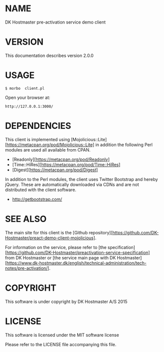 # NAME

DK Hostmaster pre-activation service demo client

# VERSION

This documentation describes version 2.0.0

# USAGE

    $ morbo  client.pl

Open your browser at:

    http://127.0.0.1:3000/

# DEPENDENCIES

This client is implemented using [Mojolicious::Lite][https://metacpan.org/pod/Mojolicious::Lite] in addition the following Perl modules are used all available from CPAN.

- [Readonly][https://metacpan.org/pod/Readonly]
- [Time::HiRes][https://metacpan.org/pod/Time::HiRes]
- [Digest][https://metacpan.org/pod/Digest]

In addition to the Perl modules, the client uses Twitter Bootstrap and hereby jQuery. These are automatically downloaded via CDNs and are not distributed with the client software.

- http://getbootstrap.com/

# SEE ALSO

The main site for this client is the [Github repository][https://github.com/DK-Hostmaster/preact-demo-client-mojolicious].

For information on the service, please refer to [the specification][https://github.com/DK-Hostmaster/preactivation-service-specification] from DK Hostmaster or [the service main page with DK Hostmaster][https://www.dk-hostmaster.dk/english/technical-administration/tech-notes/pre-activation/].

# COPYRIGHT

This software is under copyright by DK Hostmaster A/S 2015

# LICENSE

This software is licensed under the MIT software license

Please refer to the LICENSE file accompanying this file.
